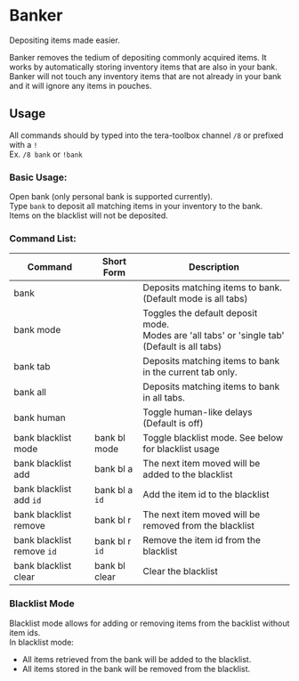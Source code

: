 # Banker
Depositing items made easier.

Banker removes the tedium of depositing commonly acquired items. It works by automatically storing inventory items that are also in your bank. Banker will not touch any inventory items that are not already in your bank and it will ignore any items in pouches.

## Usage
All commands should by typed into the tera-toolbox channel `/8` or prefixed with a `!`  
Ex. `/8 bank` or `!bank`

### Basic Usage:  
Open bank (only personal bank is supported currently).  
Type `bank` to deposit all matching items in your inventory to the bank.  
Items on the blacklist will not be deposited.

### Command List:  
| Command  | Short Form | Description |
| --- | --- | --- |
| bank | | Deposits matching items to bank. (Default mode is all tabs) |
| bank mode | | Toggles the default deposit mode.<br>Modes are 'all tabs' or 'single tab' (Default is all tabs) |
| bank tab | | Deposits matching items to bank in the current tab only. |
| bank all | | Deposits matching items to bank in all tabs. |
| bank human | | Toggle human-like delays (Default is off) |
| bank blacklist mode | bank bl mode | Toggle blacklist mode. See below for blacklist usage |
| bank blacklist add | bank bl a | The next item moved will be added to the blacklist |
| bank blacklist add `id` | bank bl a `id` | Add the item id to the blacklist |
| bank blacklist remove | bank bl r | The next item moved will be removed from the blacklist |
| bank blacklist remove `id` | bank bl r `id` | Remove the item id from the blacklist |
| bank blacklist clear | bank bl clear | Clear the blacklist |

### Blacklist Mode
Blacklist mode allows for adding or removing items from the backlist without item ids.  
In blacklist mode:  
- All items retrieved from the bank will be added to the blacklist.
- All items stored in the bank will be removed from the blacklist.
